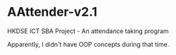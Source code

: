 # AAttender-v2.1
HKDSE ICT SBA Project - An attendance taking program

Apparently, I didn't have OOP concepts during that time.
